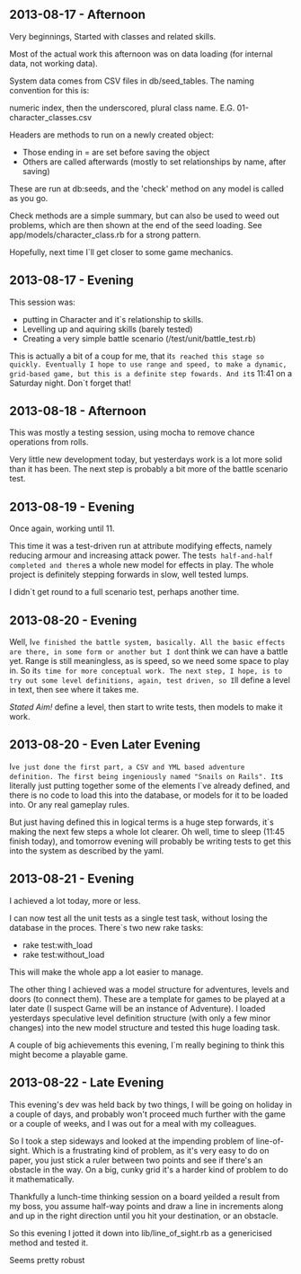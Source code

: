 2013-08-17 - Afternoon
----------------------

Very beginnings, Started with classes and related skills. 

Most of the actual work this afternoon was on data loading (for internal data, not working data).

System data comes from CSV files in db/seed_tables.
The naming convention for this is:

numeric index, then the underscored, plural class name.
E.G. 01-character_classes.csv

Headers are methods to run on a newly created object:

* Those ending in = are set before saving the object
* Others are called afterwards (mostly to set relationships by name, after saving)

These are run at db:seeds, and the 'check' method on any model is called as you go. 

Check methods are a simple summary, but can also be used to weed out problems, which are then shown 
at the end of the seed loading. See app/models/character_class.rb for a strong pattern.

Hopefully, next time I`ll get closer to some game mechanics.

2013-08-17 - Evening
--------------------

This session was:
* putting in Character and it`s relationship to skills.
* Levelling up and aquiring skills (barely tested)
* Creating a very simple battle scenario (/test/unit/battle_test.rb)

This is actually a bit of a coup for me, that it`s reached this stage so quickly.
Eventually I hope to use range and speed, to make a dynamic, grid-based game, but this
is a definite step fowards. And it`s 11:41 on a Saturday night. Don`t forget that!

2013-08-18 - Afternoon
----------------------

This was mostly a testing session, using mocha to remove chance operations from rolls.

Very little new development today, but yesterdays work is a lot more solid than it has been.
The next step is probably a bit more of the battle scenario test.

2013-08-19 - Evening
--------------------

Once again, working until 11.

This time it was a test-driven run at attribute modifying effects, namely reducing armour
and increasing attack power. The test`s half-and-half completed and there`s a whole new model
for effects in play. The whole project is definitely stepping forwards in slow, well tested lumps.

I didn`t get round to a full scenario test, perhaps another time.

2013-08-20 - Evening
--------------------

Well, I`ve finished the battle system, basically. All the basic effects are there, in some form or another
but I don`t think we can have a battle yet. Range is still meaningless, as is speed, so we need some space 
to play in. So it`s time for more conceptual work. The next step, I hope, is to try out some level definitions,
again, test driven, so I`ll define a level in text, then see where it takes me. 

*Stated Aim!* define a level, then start to write tests, then models to make it work.

2013-08-20 - Even Later Evening
-------------------------------

I`ve just done the first part, a CSV and YML based adventure definition. The first being ingeniously named
"Snails on Rails". It`s literally just putting together some of the elements I`ve already defined, and there
is no code to load this into the database, or models for it to be loaded into. Or any real gameplay rules.

But just having defined this in logical terms is a huge step forwards, it`s making the next few steps a whole
lot clearer. Oh well, time to sleep (11:45 finish today), and tomorrow evening will probably be writing tests
to get this into the system as described by the yaml.

2013-08-21 - Evening
--------------------

I achieved a lot today, more or less. 

I can now test all the unit tests as a single test task, without losing the database in the proces. There`s
two new rake tasks:

* rake test:with_load
* rake test:without_load

This will make the whole app a lot easier to manage.

The other thing I achieved was a model structure for adventures, levels and doors (to connect them). These
are a template for games to be played at a later date (I suspect Game will be an instance of Adventure). I
loaded yesterdays speculative level definition structure (with only a few minor changes) into the new model
structure and tested this huge loading task. 

A couple of big achievements this evening, I`m really begining to think this might become a playable game.

2013-08-22 - Late Evening
-------------------------

This evening's dev was held back by two things, I will be going on holiday in a couple of days, and probably
won't proceed much further with the game or a couple of weeks, and I was out for a meal with my colleagues.

So I took a step sideways and looked at the impending problem of line-of-sight. Which is a frustrating kind
of problem, as it's very easy to do on paper, you just stick a ruler between two points and see if there's 
an obstacle in the way. On a big, cunky grid it's a harder kind of problem to do it mathematically. 

Thankfully a lunch-time thinking session on a board yeilded a result from my boss, you assume half-way points
and draw a line in increments along and up in the right direction until you hit your destination, or an obstacle.

So this evening I jotted it down into lib/line\_of\_sight.rb as a genericised method and tested it. 

Seems pretty robust 
